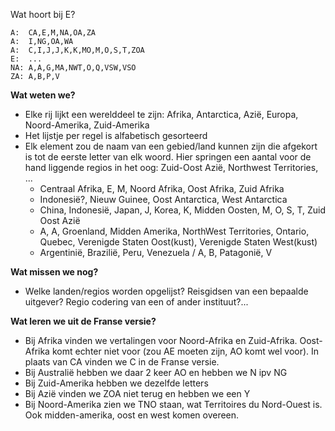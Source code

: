 Wat hoort bij E?
```
A:  CA,E,M,NA,OA,ZA
A:  I,NG,OA,WA
A:  C,I,J,J,K,K,MO,M,O,S,T,ZOA 
E:  ...
NA: A,A,G,MA,NWT,O,Q,VSW,VSO 
ZA: A,B,P,V
```

**Wat weten we?**

* Elke rij lijkt een werelddeel te zijn: Afrika, Antarctica, Azië, Europa, Noord-Amerika, Zuid-Amerika
* Het lijstje per regel is alfabetisch gesorteerd
* Elk element zou de naam van een gebied/land kunnen zijn die afgekort is tot de eerste letter van elk woord. Hier springen een aantal voor de hand liggende regios in het oog: Zuid-Oost Azië, Northwest Territories, ...
  * Centraal Afrika, E, M, Noord Afrika, Oost Afrika, Zuid Afrika
  * Indonesië?, Nieuw Guinee, Oost Antarctica, West Antarctica
  * China, Indonesië, Japan, J, Korea, K, Midden Oosten, M, O, S, T, Zuid Oost Azië
  * A, A, Groenland, Midden Amerika, NorthWest Territories, Ontario, Quebec, Verenigde Staten Oost(kust), Verenigde Staten West(kust)
  * Argentinië, Brazilië, Peru, Venezuela / A, B, Patagonië, V
  
**Wat missen we nog?**

* Welke landen/regios worden opgelijst? Reisgidsen van een bepaalde uitgever? Regio codering van een of ander instituut?...

**Wat leren we uit de Franse versie?**
* Bij Afrika vinden we vertalingen voor Noord-Afrika en Zuid-Afrika. Oost-Afrika komt echter niet voor (zou AE moeten zijn, AO komt wel voor). In plaats van CA vinden we C in de Franse versie.
* Bij Australië hebben we daar 2 keer AO en hebben we N ipv NG
* Bij Zuid-Amerika hebben we dezelfde letters
* Bij Azië vinden we ZOA niet terug en hebben we een Y
* Bij Noord-Amerika zien we TNO staan, wat Territoires du Nord-Ouest is. Ook midden-amerika, oost en west komen overeen.
